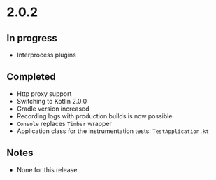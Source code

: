 # 2.0.2

## In progress

- Interprocess plugins

## Completed

- Http proxy support
- Switching to Kotlin 2.0.0
- Gradle version increased
- Recording logs with production builds is now possible
- `Console` replaces `Timber` wrapper
- Application class for the instrumentation tests: `TestApplication.kt`

## Notes

- None for this release
